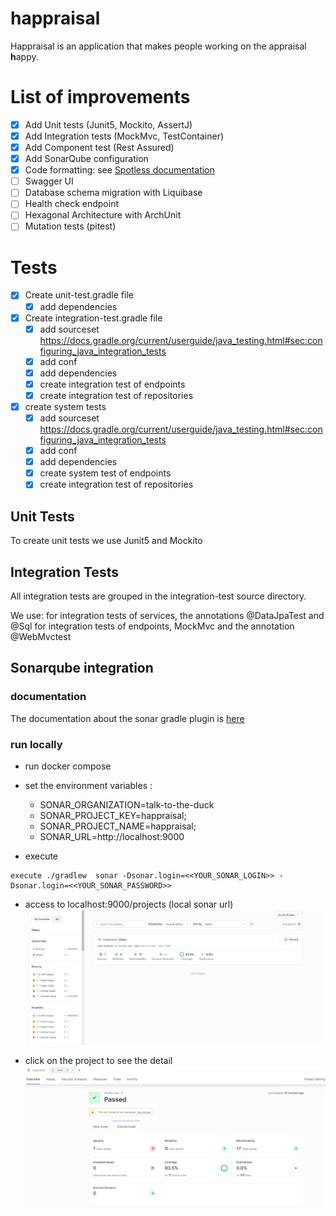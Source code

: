 # happraisal

Happraisal is an application that makes people working on the appraisal **h**appy.


# List of improvements

- [x] Add Unit tests (Junit5, Mockito, AssertJ)
- [x] Add Integration tests  (MockMvc, TestContainer)
- [x] Add Component test (Rest Assured)
- [x] Add SonarQube configuration
- [x] Code formatting: see [Spotless documentation](docs/spotless-check.md)
- [ ] Swagger UI
- [ ] Database schema migration with Liquibase
- [ ] Health check endpoint
- [ ] Hexagonal Architecture with ArchUnit
- [ ] Mutation tests (pitest)

# Tests

* [x] Create unit-test.gradle file
    * [x] add dependencies

* [x] Create integration-test.gradle file
    * [x] add sourceset https://docs.gradle.org/current/userguide/java_testing.html#sec:configuring_java_integration_tests
    * [x] add conf
    * [x] add dependencies
    * [x] create integration test of endpoints
    * [x] create integration test of repositories
* [x] create system tests
    * [x] add sourceset https://docs.gradle.org/current/userguide/java_testing.html#sec:configuring_java_integration_tests
    * [x] add conf
    * [x] add dependencies
    * [x] create system test of endpoints
    * [x] create integration test of repositories

## Unit Tests

To create unit tests we use Junit5 and Mockito

## Integration Tests

All integration tests are grouped in the integration-test source directory.

We use:
for integration tests of services, the annotations @DataJpaTest and @Sql
for integration tests of endpoints, MockMvc and the annotation @WebMvctest

## Sonarqube integration

### documentation

The documentation about the sonar gradle plugin is [here](https://docs.sonarsource.com/sonarqube/latest/analyzing-source-code/scanners/sonarscanner-for-gradle/)

### run locally

* run docker compose
* set the environment variables : 
  * SONAR_ORGANIZATION=talk-to-the-duck
  * SONAR_PROJECT_KEY=happraisal;
  * SONAR_PROJECT_NAME=happraisal;
  * SONAR_URL=http://localhost:9000

* execute

```
execute ./gradlew  sonar -Dsonar.login=<<YOUR_SONAR_LOGIN>> -Dsonar.login=<<YOUR_SONAR_PASSWORD>>
```
* access to localhost:9000/projects (local sonar url)
![sonar projects list](/docs/sonar_projects_list.png)

* click on the project to see the detail
![soar project detail](/docs/sonar_project_detail.png)
